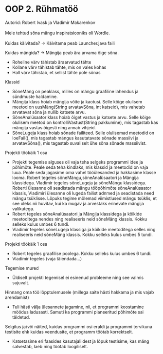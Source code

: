 # OOP 2. Rühmatöö
Autorid: Robert Ivask ja Vladimir Makarenkov
<br><br>
Meie tehtud sõna mängu inspiratsiooniks oli Wordle.
<br><br>
Kuidas käivitada? -> Käivitama peab Launcher.java faili

Kuidas mängida? -> Mängija peab ära arvama õige sõna. 
* Roheline värv tähistab äraarvatud tähte
* Kollane värv tähistab tähte, mis on vales kohas
* Hall värv tähistab, et sellist tähte pole sõnas

Klassid
* SõneMäng on peaklass, milles on mängu graafiline lahendus ja sündmuste haldamine.
* Mängija klass hoiab mängija võite ja kaotusi. Selle kõige olulisem meetod on uusMäng(String arvatavSõna, int katseid), mis vahetab arvatavat sõna ja nullib katsete arvu.
* SõneAnalüsaator klass hoiab õiget vastus ja katsete arvu. Selle kõige olulisem meetod on kontrolliVastust(String pakkumine), mis tagastab kas mängija vastas õigesti ning annab vihjeid.
* SõneLugeja klass hoiab sõnade failiteed. Selle olulisemad meetodid on loeFail(), mis tagastab mängus kasutatavate sõnade massiivi ja arvatavSõna(), mis tagastab suvaliselt ühe sõna sõnade massiivist.

Projekti töökäik 1 osa
* Projekti tegemise alguses oli vaja teha selgeks programmi idee ja põhimõte. Peale seda teha kindlaks, mis klassid ja meetodid on vaja luua. Peale seda jagasime oma vahel tööülesanded ja hakkasime klasse looma. Robert tegeles sõneMängu,sõneAnalüsaatori ja Mängija klassidega. Vladimir tegeles sõneLugeja ja sõneMängu klassidega. Roberti ülesanne oli seadistada mängu tööpõhimõte sõneAnalüsaator klassis, Vladimiri ülesanne oli lugeda failist adnmed ja seadistada need mängu tsüklisse. Lõpuks tegime mõlemad viimistlused mängu tsüklis, et see oleks nii huvitav, kui ka mugav ja arvestaks erinevate mängija valikutega.
* Robert tegeles sõneAnalüsaatori ja Mängija klassidega ja kõikide meetoditega nendes ning realiseeris neid sõneMäng klassis. Kokku selleks kulus umbes 6 tundi. 
* Vladimir tegeles sõneLugeja klassiga ja kõikide meetoditega selles ning realiseeris neid sõneMäng klassis. Kokku selleks kulus umbes 5 tundi.

Projekti töökäik 1 osa
* Robert tegeles graafilise poolega. Kokku selleks kulus umbes 6 tundi.
* Vladimir tegeles (vaja täiendada...)

Tegemise mured
* Üldiselt projekti tegemisel ei esinenud probleeme ning see valmis sujuvalt.

Hinnang oma töö lõpptulemusele (millega saite hästi hakkama ja mis vajab arendamist)
* Tuli hästi välja ülesannete jagamine, nii, et programmi koostamine möödus ladusasti. Samuti ka programmi planeeritud põhimõte sai täidetud.

Selgitus ja/või näited, kuidas programmi osi eraldi ja programmi tervikuna testisite ehk kuidas veendusite, et programm töötab korrektselt.
* Katsetasime eri faasides kasutajaliidest ja lõpuk testisime, kas mäng salvestab, laeb ning töötab loogiliselt.

